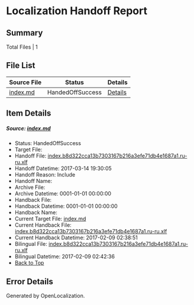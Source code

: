 # <a name='report-top'></a> Localization Handoff Report

## Summary
 Total Files | 1

## File List
 Source File | Status | Details 
 ----------- | ------ | ------- 
 [index.md](https://github.com/dotnet/docs/blob/408431d84f49e3184693303ebe01f3b534776012/index.md) | HandedOffSuccess | [Details](#0d382c5625c089db16ce14ab5bc54beb2d85b59c7449)

## Item Details
##### <a name='0d382c5625c089db16ce14ab5bc54beb2d85b59c7449'></a> Source: [index.md](https://github.com/dotnet/docs/blob/408431d84f49e3184693303ebe01f3b534776012/index.md)
* Status: HandedOffSuccess
* Target File: 
* Handoff File: [index.b8d322cca13b7303167b216a3efe71db4e1687a1.ru-ru.xlf](https://github.com/dotnet/docs.handoff/blob/de56e955e59d50847c90e2c2c85f641de01d219a/ol-handoff/dotnet/docs.ru-ru/master/dotnet-core/index.b8d322cca13b7303167b216a3efe71db4e1687a1.ru-ru.xlf)
* Handoff Datetime: 2017-03-14 19:30:05
* Handoff Reason: Include
* Handoff Name: 
* Archive File: 
* Archive Datetime: 0001-01-01 00:00:00
* Handback File: 
* Handback Datetime: 0001-01-01 00:00:00
* Handback Name: 
* Current Target File: [index.md](https://github.com/dotnet/docs.ru-ru/blob/944fe66f7a4a14e781965ee3c08bdca4fd2401ad/index.md)
* Current Handback File: [index.b8d322cca13b7303167b216a3efe71db4e1687a1.ru-ru.xlf](https://github.com/dotnet/docs.handback/blob/ed03e519e45ea06c65b9a6491a43544e2cc06f45/ol-handback/dotnet/docs.ru-ru/master/dotnet-core/index.b8d322cca13b7303167b216a3efe71db4e1687a1.ru-ru.xlf)
* Current Handback Datetime: 2017-02-09 02:38:51
* Bilingual File: [index.b8d322cca13b7303167b216a3efe71db4e1687a1.ru-ru.xlf](https://github.com/dotnet/docs.handback/blob/ed03e519e45ea06c65b9a6491a43544e2cc06f45/ol-handback/dotnet/docs.ru-ru/master/dotnet-core/index.b8d322cca13b7303167b216a3efe71db4e1687a1.ru-ru.xlf)
* Bilingual Datetime: 2017-02-09 02:42:36
* [Back to Top](#report-top)


## Error Details

Generated by OpenLocalization.
